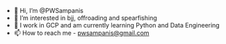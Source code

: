 - 👋 Hi, I’m @PWSampanis
- 👀 I’m interested in bjj, offroading and spearfishing
- 🌱 I work in GCP and am currently learning Python and Data Engineering
- 📫 How to reach me - pwsampanis@gmail.com

<!---
PWSampanis/PWSampanis is a ✨ special ✨ repository because its `README.md` (this file) appears on your GitHub profile.
You can click the Preview link to take a look at your changes.
--->
